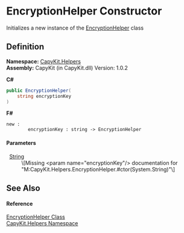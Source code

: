# EncryptionHelper Constructor


Initializes a new instance of the <a href="T_CapyKit_Helpers_EncryptionHelper.md">EncryptionHelper</a> class



## Definition
**Namespace:** <a href="N_CapyKit_Helpers.md">CapyKit.Helpers</a>  
**Assembly:** CapyKit (in CapyKit.dll) Version: 1.0.2

**C#**
``` C#
public EncryptionHelper(
	string encryptionKey
)
```
**F#**
``` F#
new : 
        encryptionKey : string -> EncryptionHelper
```



#### Parameters
<dl><dt>  <a href="https://learn.microsoft.com/dotnet/api/system.string" target="_blank" rel="noopener noreferrer">String</a></dt><dd>\[Missing &lt;param name="encryptionKey"/&gt; documentation for "M:CapyKit.Helpers.EncryptionHelper.#ctor(System.String)"\]</dd></dl>

## See Also


#### Reference
<a href="T_CapyKit_Helpers_EncryptionHelper.md">EncryptionHelper Class</a>  
<a href="N_CapyKit_Helpers.md">CapyKit.Helpers Namespace</a>  
